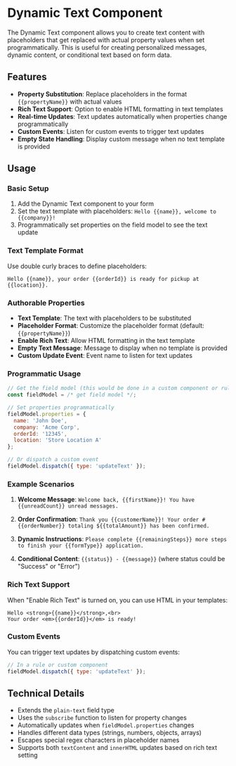 # Dynamic Text Component

The Dynamic Text component allows you to create text content with placeholders that get replaced with actual property values when set programmatically. This is useful for creating personalized messages, dynamic content, or conditional text based on form data.

## Features

- **Property Substitution**: Replace placeholders in the format `{{propertyName}}` with actual values
- **Rich Text Support**: Option to enable HTML formatting in text templates
- **Real-time Updates**: Text updates automatically when properties change programmatically
- **Custom Events**: Listen for custom events to trigger text updates
- **Empty State Handling**: Display custom message when no text template is provided

## Usage

### Basic Setup

1. Add the Dynamic Text component to your form
2. Set the text template with placeholders: `Hello {{name}}, welcome to {{company}}!`
3. Programmatically set properties on the field model to see the text update

### Text Template Format

Use double curly braces to define placeholders:
```
Hello {{name}}, your order {{orderId}} is ready for pickup at {{location}}.
```

### Authorable Properties

- **Text Template**: The text with placeholders to be substituted
- **Placeholder Format**: Customize the placeholder format (default: `{{propertyName}}`)
- **Enable Rich Text**: Allow HTML formatting in the text template
- **Empty Text Message**: Message to display when no template is provided
- **Custom Update Event**: Event name to listen for text updates

### Programmatic Usage

```javascript
// Get the field model (this would be done in a custom component or rule)
const fieldModel = /* get field model */;

// Set properties programmatically
fieldModel.properties = {
  name: 'John Doe',
  company: 'Acme Corp',
  orderId: '12345',
  location: 'Store Location A'
};

// Or dispatch a custom event
fieldModel.dispatch({ type: 'updateText' });
```

### Example Scenarios

1. **Welcome Message**: `Welcome back, {{firstName}}! You have {{unreadCount}} unread messages.`

2. **Order Confirmation**: `Thank you {{customerName}}! Your order #{{orderNumber}} totaling ${{totalAmount}} has been confirmed.`

3. **Dynamic Instructions**: `Please complete {{remainingSteps}} more steps to finish your {{formType}} application.`

4. **Conditional Content**: `{{status}} - {{message}}` (where status could be "Success" or "Error")

### Rich Text Support

When "Enable Rich Text" is turned on, you can use HTML in your templates:

```
Hello <strong>{{name}}</strong>,<br>
Your order <em>{{orderId}}</em> is ready!
```

### Custom Events

You can trigger text updates by dispatching custom events:

```javascript
// In a rule or custom component
fieldModel.dispatch({ type: 'updateText' });
```

## Technical Details

- Extends the `plain-text` field type
- Uses the `subscribe` function to listen for property changes
- Automatically updates when `fieldModel.properties` changes
- Handles different data types (strings, numbers, objects, arrays)
- Escapes special regex characters in placeholder names
- Supports both `textContent` and `innerHTML` updates based on rich text setting
